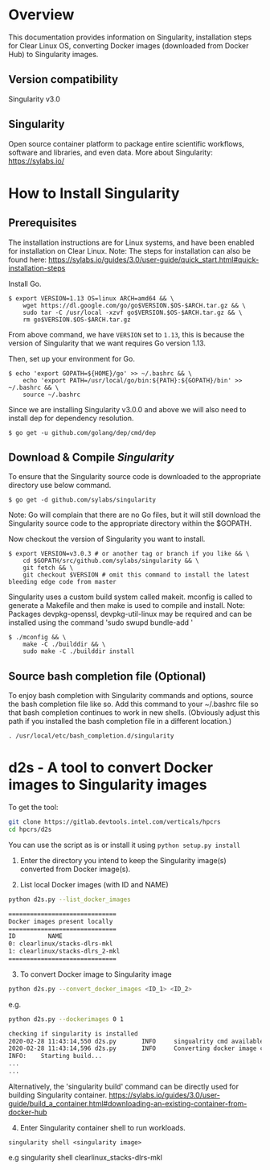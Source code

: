 # Overview
This documentation provides information on Singularity, installation steps for Clear Linux OS, converting Docker images (downloaded from Docker Hub) to Singularity images.

## Version compatibility
Singularity v3.0

## Singularity
Open source container platform to package entire scientific workflows, software and libraries, and even data.
More about Singularity: https://sylabs.io/


# How to Install Singularity

## Prerequisites
The installation instructions are for Linux systems, and have been enabled for installation on Clear Linux.
Note: The steps for installation can also be found here: https://sylabs.io/guides/3.0/user-guide/quick_start.html#quick-installation-steps

Install Go.

```
$ export VERSION=1.13 OS=linux ARCH=amd64 && \
    wget https://dl.google.com/go/go$VERSION.$OS-$ARCH.tar.gz && \
    sudo tar -C /usr/local -xzvf go$VERSION.$OS-$ARCH.tar.gz && \
    rm go$VERSION.$OS-$ARCH.tar.gz
```
From above command, we have `VERSION` set to `1.13`, this is because the version of Singularity that we want requires Go version 1.13.

Then, set up your environment for Go.

```
$ echo 'export GOPATH=${HOME}/go' >> ~/.bashrc && \
    echo 'export PATH=/usr/local/go/bin:${PATH}:${GOPATH}/bin' >> ~/.bashrc && \
    source ~/.bashrc
```

Since we are installing Singularity v3.0.0 and above we will also need to install dep for dependency resolution.

```
$ go get -u github.com/golang/dep/cmd/dep

```

## Download & Compile *Singularity*
To ensure that the Singularity source code is downloaded to the appropriate directory use below command.

```
$ go get -d github.com/sylabs/singularity
```

Note: Go will complain that there are no Go files, but it will still download the Singularity source code to the appropriate directory within the $GOPATH.

Now checkout the version of Singularity you want to install.

```
$ export VERSION=v3.0.3 # or another tag or branch if you like && \
    cd $GOPATH/src/github.com/sylabs/singularity && \
    git fetch && \
    git checkout $VERSION # omit this command to install the latest bleeding edge code from master
```

Singularity uses a custom build system called makeit. mconfig is called to generate a Makefile and then make is used to compile and install.
Note: Packages devpkg-openssl, devpkg-util-linux may be required and can be installed using the command 'sudo swupd bundle-add <pkg-name>'

```
$ ./mconfig && \
    make -C ./builddir && \
    sudo make -C ./builddir install
```

## Source bash completion file (Optional)

To enjoy bash completion with Singularity commands and options, source the bash completion file like so. Add this command to your ~/.bashrc file so that bash completion continues to work in new shells. (Obviously adjust this path if you installed the bash completion file in a different location.)

```
. /usr/local/etc/bash_completion.d/singularity
```

# d2s - A tool to convert Docker images to Singularity images

To get the tool:

```bash
git clone https://gitlab.devtools.intel.com/verticals/hpcrs
cd hpcrs/d2s
```
You can use the script as is or install it using `python setup.py install`

1. Enter the directory you intend to keep the Singularity image(s) converted from Docker image(s).

2. List local Docker images (with ID and NAME)


```bash
python d2s.py --list_docker_images

==============================
Docker images present locally
==============================
ID         NAME
0: clearlinux/stacks-dlrs-mkl
1: clearlinux/stacks-dlrs_2-mkl
==============================
```

3. To convert Docker image to Singularity image

```bash
python d2s.py --convert_docker_images <ID_1> <ID_2>
```
e.g.

```bash
python d2s.py --dockerimages 0 1

checking if singularity is installed
2020-02-28 11:43:14,550 d2s.py       INFO     singualrity cmd available
2020-02-28 11:43:14,596 d2s.py       INFO     Converting docker image clearlinux/stacks-dlrs-mkl to singularity image clearlinux_stacks-dlrs-mkl
INFO:    Starting build...
...
...
```

Alternatively, the 'singularity build' command can be directly used for building Singularity container. https://sylabs.io/guides/3.0/user-guide/build_a_container.html#downloading-an-existing-container-from-docker-hub

4. Enter Singularity container shell to run workloads.
```
singularity shell <singularity image>
```
e.g singularity shell clearlinux_stacks-dlrs-mkl
